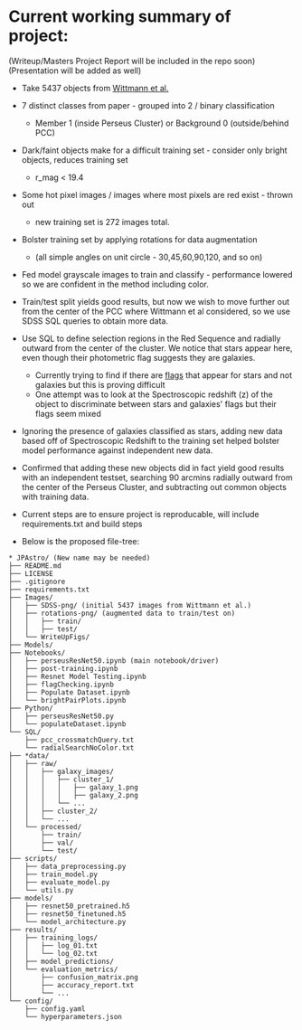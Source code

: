 # Current working summary of project:
(Writeup/Masters Project Report will be included in the repo soon)
(Presentation will be added as well)

* Take 5437 objects from [Wittmann et al.](https://iopscience.iop.org/article/10.3847/1538-4365/ab4998) 
* 7 distinct classes from paper - grouped into 2 / binary classification
	* Member 1 (inside Perseus Cluster) or Background 0 (outside/behind PCC)
* Dark/faint objects make for a difficult training set - consider only bright objects, reduces training set
	* r_mag < 19.4
* Some hot pixel images / images where most pixels are red exist - thrown out
	* new training set is 272 images total. 
* Bolster training set by applying rotations for data augmentation
	* (all simple angles on unit circle - 30,45,60,90,120, and so on)
* Fed model grayscale images to train and classify - performance lowered so we are confident in the method including color. 
* Train/test split yields good results, but now we wish to move further out from the center of the PCC where Wittmann et al considered, so we use SDSS SQL queries to obtain more data.
* Use SQL to define selection regions in the Red Sequence and radially outward from the center of the cluster. We notice that stars appear here, even though their photometric flag suggests they are galaxies.
	* Currently trying to find if there are [flags](https://live-sdss4org-dr16.pantheonsite.io/algorithms/flags_detail/) that appear for stars and not galaxies but this is proving difficult
 	* One attempt was to look at the Spectroscopic redshift (z) of the object to discriminate between stars and galaxies' flags but their flags seem mixed
* Ignoring the presence of galaxies classified as stars, adding new data based off of Spectroscopic Redshift to the training set helped bolster model performance against independent new data.
* Confirmed that adding these new objects did in fact yield good results with an independent testset, searching 90 arcmins radially outward from the center of the Perseus Cluster, and subtracting out common objects with training data.

* Current steps are to ensure project is reproducable, will include requirements.txt and build steps
* Below is the proposed file-tree:

```
* JPAstro/ (New name may be needed)
├── README.md
├── LICENSE
├── .gitignore
├── requirements.txt
├── Images/
│   ├── SDSS-png/ (initial 5437 images from Wittmann et al.)
│   ├── rotations-png/ (augmented data to train/test on)
│   │   ├── train/
│   │   ├── test/
│   └── WriteUpFigs/
├── Models/
├── Notebooks/
│   ├── perseusResNet50.ipynb (main notebook/driver)
│   ├── post-training.ipynb 
│   ├── Resnet Model Testing.ipynb
│   ├── flagChecking.ipynb
│   ├── Populate Dataset.ipynb
│   └── brightPairPlots.ipynb
├── Python/
│   ├── perseusResNet50.py
│   └── populateDataset.ipynb
└── SQL/
    ├── pcc_crossmatchQuery.txt
    └── radialSearchNoColor.txt
├── *data/
│   ├── raw/
│   │   ├── galaxy_images/
│   │   │   ├── cluster_1/
│   │   │   │   ├── galaxy_1.png
│   │   │   │   ├── galaxy_2.png
│   │   │   └── ...
│   │   ├── cluster_2/
│   │   └── ...
│   └── processed/
│       ├── train/
│       ├── val/
│       └── test/
├── scripts/
│   ├── data_preprocessing.py
│   ├── train_model.py
│   ├── evaluate_model.py
│   └── utils.py
├── models/
│   ├── resnet50_pretrained.h5
│   ├── resnet50_finetuned.h5
│   └── model_architecture.py
├── results/
│   ├── training_logs/
│   │   ├── log_01.txt
│   │   └── log_02.txt
│   ├── model_predictions/
│   └── evaluation_metrics/
│       ├── confusion_matrix.png
│       ├── accuracy_report.txt
│       └── ...
└── config/
    ├── config.yaml
    └── hyperparameters.json
```
